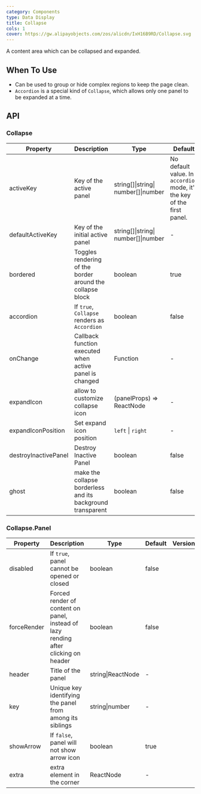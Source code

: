```yaml
---
category: Components
type: Data Display
title: Collapse
cols: 1
cover: https://gw.alipayobjects.com/zos/alicdn/IxH16B9RD/Collapse.svg
---
```


A content area which can be collapsed and expanded.

## When To Use

- Can be used to group or hide complex regions to keep the page clean.
- `Accordion` is a special kind of `Collapse`, which allows only one panel to be expanded at a time.

## API

### Collapse

| Property | Description | Type | Default | Version |
| --- | --- | --- | --- | --- |
| activeKey | Key of the active panel | string\[]\|string\| number\[]\|number | No default value. In `accordion` mode, it's the key of the first panel. |  |
| defaultActiveKey | Key of the initial active panel | string\[]\|string\| number\[]\|number | - |  |
| bordered | Toggles rendering of the border around the collapse block | boolean | true |  |
| accordion | If `true`, `Collapse` renders as `Accordion` | boolean | false |  |
| onChange | Callback function executed when active panel is changed | Function | - |  |
| expandIcon | allow to customize collapse icon | (panelProps) => ReactNode | - |  |
| expandIconPosition | Set expand icon position | `left` \| `right` | - |  |
| destroyInactivePanel | Destroy Inactive Panel | boolean | false |  |
| ghost | make the collapse borderless and its background transparent | boolean | false | 4.4.0 |

### Collapse.Panel

| Property | Description | Type | Default | Version |
| --- | --- | --- | --- | --- |
| disabled | If `true`, panel cannot be opened or closed | boolean | false |  |
| forceRender | Forced render of content on panel, instead of lazy rending after clicking on header | boolean | false |  |
| header | Title of the panel | string\|ReactNode | - |  |
| key | Unique key identifying the panel from among its siblings | string\|number | - |  |
| showArrow | If `false`, panel will not show arrow icon | boolean | true |  |
| extra | extra element in the corner | ReactNode | - |  |

